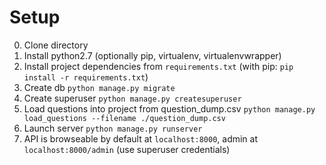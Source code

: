 # Setup

0. Clone directory
1. Install python2.7 (optionally pip, virtualenv, virtualenvwrapper)
2. Install project dependencies from `requirements.txt` (with pip: `pip install -r requirements.txt`)
3. Create db `python manage.py migrate`
3. Create superuser `python manage.py createsuperuser`
4. Load questions into project from question_dump.csv `python manage.py load_questions --filename ./question_dump.csv`
5. Launch server `python manage.py runserver`
6. API is browseable by default at `localhost:8000`, admin at `localhost:8000/admin` (use superuser credentials)
